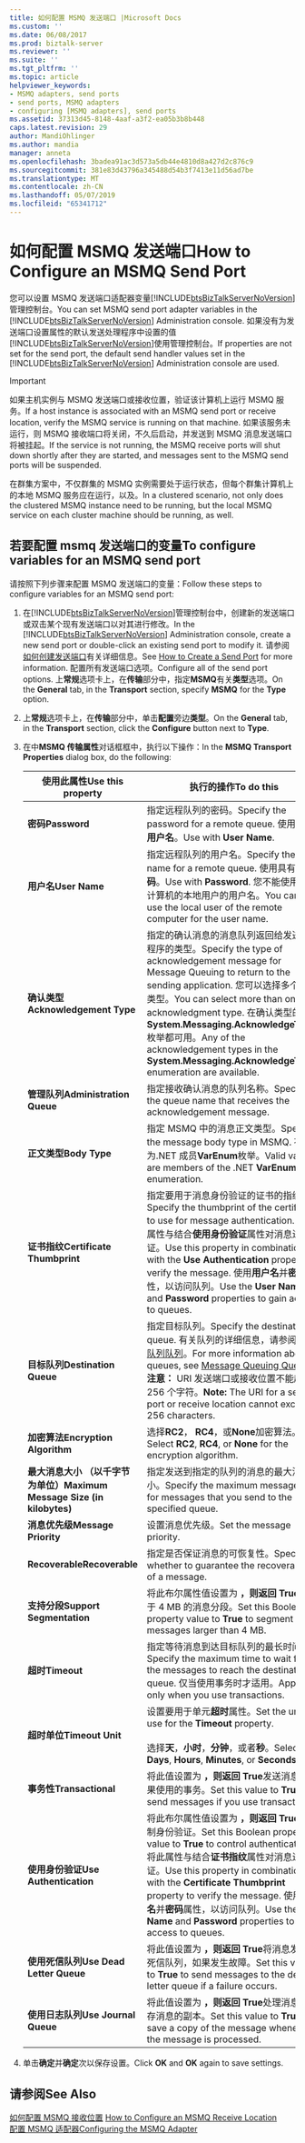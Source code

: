 ```yaml
---
title: 如何配置 MSMQ 发送端口 |Microsoft Docs
ms.custom: ''
ms.date: 06/08/2017
ms.prod: biztalk-server
ms.reviewer: ''
ms.suite: ''
ms.tgt_pltfrm: ''
ms.topic: article
helpviewer_keywords:
- MSMQ adapters, send ports
- send ports, MSMQ adapters
- configuring [MSMQ adapters], send ports
ms.assetid: 37313d45-8148-4aaf-a3f2-ea05b3b8b448
caps.latest.revision: 29
author: MandiOhlinger
ms.author: mandia
manager: anneta
ms.openlocfilehash: 3badea91ac3d573a5db44e4810d8a427d2c876c9
ms.sourcegitcommit: 381e83d43796a345488d54b3f7413e11d56ad7be
ms.translationtype: MT
ms.contentlocale: zh-CN
ms.lasthandoff: 05/07/2019
ms.locfileid: "65341712"
---
```

# <a name="how-to-configure-an-msmq-send-port"></a><span data-ttu-id="1de45-102">如何配置 MSMQ 发送端口</span><span class="sxs-lookup"><span data-stu-id="1de45-102">How to Configure an MSMQ Send Port</span></span>
<span data-ttu-id="1de45-103">您可以设置 MSMQ 发送端口适配器变量[!INCLUDE[btsBizTalkServerNoVersion](../includes/btsbiztalkservernoversion-md.md)]管理控制台。</span><span class="sxs-lookup"><span data-stu-id="1de45-103">You can set MSMQ send port adapter variables in the [!INCLUDE[btsBizTalkServerNoVersion](../includes/btsbiztalkservernoversion-md.md)] Administration console.</span></span> <span data-ttu-id="1de45-104">如果没有为发送端口设置属性的默认发送处理程序中设置的值[!INCLUDE[btsBizTalkServerNoVersion](../includes/btsbiztalkservernoversion-md.md)]使用管理控制台。</span><span class="sxs-lookup"><span data-stu-id="1de45-104">If properties are not set for the send port, the default send handler values set in the [!INCLUDE[btsBizTalkServerNoVersion](../includes/btsbiztalkservernoversion-md.md)] Administration console are used.</span></span>  

> [!IMPORTANT]
>  <span data-ttu-id="1de45-105">如果主机实例与 MSMQ 发送端口或接收位置，验证该计算机上运行 MSMQ 服务。</span><span class="sxs-lookup"><span data-stu-id="1de45-105">If a host instance is associated with an MSMQ send port or receive location, verify the MSMQ service is running on that machine.</span></span> <span data-ttu-id="1de45-106">如果该服务未运行，则 MSMQ 接收端口将关闭，不久后启动，并发送到 MSMQ 消息发送端口将被挂起。</span><span class="sxs-lookup"><span data-stu-id="1de45-106">If the service is not running, the MSMQ receive ports will shut down shortly after they are started, and messages sent to the MSMQ send ports will be suspended.</span></span>  
>   
>  <span data-ttu-id="1de45-107">在群集方案中，不仅群集的 MSMQ 实例需要处于运行状态，但每个群集计算机上的本地 MSMQ 服务应在运行，以及。</span><span class="sxs-lookup"><span data-stu-id="1de45-107">In a clustered scenario, not only does the clustered MSMQ instance need to be running, but the local MSMQ service on each cluster machine should be running, as well.</span></span>  

## <a name="to-configure-variables-for-an-msmq-send-port"></a><span data-ttu-id="1de45-108">若要配置 msmq 发送端口的变量</span><span class="sxs-lookup"><span data-stu-id="1de45-108">To configure variables for an MSMQ send port</span></span>  
 <span data-ttu-id="1de45-109">请按照下列步骤来配置 MSMQ 发送端口的变量：</span><span class="sxs-lookup"><span data-stu-id="1de45-109">Follow these steps to configure variables for an MSMQ send port:</span></span>  

1. <span data-ttu-id="1de45-110">在[!INCLUDE[btsBizTalkServerNoVersion](../includes/btsbiztalkservernoversion-md.md)]管理控制台中，创建新的发送端口或双击某个现有发送端口以对其进行修改。</span><span class="sxs-lookup"><span data-stu-id="1de45-110">In the [!INCLUDE[btsBizTalkServerNoVersion](../includes/btsbiztalkservernoversion-md.md)] Administration console, create a new send port or double-click an existing send port to modify it.</span></span> <span data-ttu-id="1de45-111">请参阅[如何创建发送端口](../core/how-to-create-a-send-port2.md)有关详细信息。</span><span class="sxs-lookup"><span data-stu-id="1de45-111">See [How to Create a Send Port](../core/how-to-create-a-send-port2.md) for more information.</span></span> <span data-ttu-id="1de45-112">配置所有发送端口选项。</span><span class="sxs-lookup"><span data-stu-id="1de45-112">Configure all of the send port options.</span></span> <span data-ttu-id="1de45-113">上**常规**选项卡上，在**传输**部分中，指定**MSMQ**有关**类型**选项。</span><span class="sxs-lookup"><span data-stu-id="1de45-113">On the **General** tab, in the **Transport** section, specify **MSMQ** for the **Type** option.</span></span>  

2. <span data-ttu-id="1de45-114">上**常规**选项卡上，在**传输**部分中，单击**配置**旁边**类型**。</span><span class="sxs-lookup"><span data-stu-id="1de45-114">On the **General** tab, in the **Transport** section, click the **Configure** button next to **Type**.</span></span>  

3. <span data-ttu-id="1de45-115">在中**MSMQ 传输属性**对话框框中，执行以下操作：</span><span class="sxs-lookup"><span data-stu-id="1de45-115">In the **MSMQ Transport Properties** dialog box, do the following:</span></span>  


   |            <span data-ttu-id="1de45-116">使用此属性</span><span class="sxs-lookup"><span data-stu-id="1de45-116">Use this property</span></span>            |                                                                                                                            <span data-ttu-id="1de45-117">执行的操作</span><span class="sxs-lookup"><span data-stu-id="1de45-117">To do this</span></span>                                                                                                                            |  <span data-ttu-id="1de45-118">数据类型</span><span class="sxs-lookup"><span data-stu-id="1de45-118">Data type</span></span>  | <span data-ttu-id="1de45-119">默认值</span><span class="sxs-lookup"><span data-stu-id="1de45-119">Default value</span></span> |
   |-----------------------------------------|------------------------------------------------------------------------------------------------------------------------------------------------------------------------------------------------------------------------------------------------------------------|-------------|---------------|
   |              <span data-ttu-id="1de45-120">**密码**</span><span class="sxs-lookup"><span data-stu-id="1de45-120">**Password**</span></span>               |                                                                                                 <span data-ttu-id="1de45-121">指定远程队列的密码。</span><span class="sxs-lookup"><span data-stu-id="1de45-121">Specify the password for a remote queue.</span></span> <span data-ttu-id="1de45-122">使用具有**用户名**。</span><span class="sxs-lookup"><span data-stu-id="1de45-122">Use with **User Name**.</span></span>                                                                                                 |   <span data-ttu-id="1de45-123">String</span><span class="sxs-lookup"><span data-stu-id="1de45-123">String</span></span>    |     <span data-ttu-id="1de45-124">空白</span><span class="sxs-lookup"><span data-stu-id="1de45-124">Blank</span></span>     |
   |              <span data-ttu-id="1de45-125">**用户名**</span><span class="sxs-lookup"><span data-stu-id="1de45-125">**User Name**</span></span>              |                                                             <span data-ttu-id="1de45-126">指定远程队列的用户名。</span><span class="sxs-lookup"><span data-stu-id="1de45-126">Specify the user name for a remote queue.</span></span> <span data-ttu-id="1de45-127">使用具有**密码**。</span><span class="sxs-lookup"><span data-stu-id="1de45-127">Use with **Password**.</span></span> <span data-ttu-id="1de45-128">您不能使用远程计算机的本地用户的用户名。</span><span class="sxs-lookup"><span data-stu-id="1de45-128">You cannot use the local user of the remote computer for the user name.</span></span>                                                             |   <span data-ttu-id="1de45-129">String</span><span class="sxs-lookup"><span data-stu-id="1de45-129">String</span></span>    |     <span data-ttu-id="1de45-130">空白</span><span class="sxs-lookup"><span data-stu-id="1de45-130">Blank</span></span>     |
   |        <span data-ttu-id="1de45-131">**确认类型**</span><span class="sxs-lookup"><span data-stu-id="1de45-131">**Acknowledgement Type**</span></span>         | <span data-ttu-id="1de45-132">指定的确认消息的消息队列返回给发送应用程序的类型。</span><span class="sxs-lookup"><span data-stu-id="1de45-132">Specify the type of acknowledgement message for Message Queuing to return to the sending application.</span></span> <span data-ttu-id="1de45-133">您可以选择多个确认类型。</span><span class="sxs-lookup"><span data-stu-id="1de45-133">You can select more than one acknowledgment type.</span></span> <span data-ttu-id="1de45-134">在确认类型的任何**System.Messaging.AcknowledgeTypes**枚举都可用。</span><span class="sxs-lookup"><span data-stu-id="1de45-134">Any of the acknowledgement types in the **System.Messaging.AcknowledgeTypes** enumeration are available.</span></span> |   <span data-ttu-id="1de45-135">String</span><span class="sxs-lookup"><span data-stu-id="1de45-135">String</span></span>    |     <span data-ttu-id="1de45-136">None</span><span class="sxs-lookup"><span data-stu-id="1de45-136">None</span></span>      |
   |        <span data-ttu-id="1de45-137">**管理队列**</span><span class="sxs-lookup"><span data-stu-id="1de45-137">**Administration Queue**</span></span>         |                                                                                                <span data-ttu-id="1de45-138">指定接收确认消息的队列名称。</span><span class="sxs-lookup"><span data-stu-id="1de45-138">Specify the queue name that receives the acknowledgement message.</span></span>                                                                                                 |   <span data-ttu-id="1de45-139">String</span><span class="sxs-lookup"><span data-stu-id="1de45-139">String</span></span>    |     <span data-ttu-id="1de45-140">空白</span><span class="sxs-lookup"><span data-stu-id="1de45-140">Blank</span></span>     |
   |              <span data-ttu-id="1de45-141">**正文类型**</span><span class="sxs-lookup"><span data-stu-id="1de45-141">**Body Type**</span></span>              |                                                                               <span data-ttu-id="1de45-142">指定 MSMQ 中的消息正文类型。</span><span class="sxs-lookup"><span data-stu-id="1de45-142">Specify the message body type in MSMQ.</span></span> <span data-ttu-id="1de45-143">有效值为.NET 成员**VarEnum**枚举。</span><span class="sxs-lookup"><span data-stu-id="1de45-143">Valid values are members of the .NET **VarEnum** enumeration.</span></span>                                                                               |     <span data-ttu-id="1de45-144">smallint</span><span class="sxs-lookup"><span data-stu-id="1de45-144">Int</span></span>     |     <span data-ttu-id="1de45-145">8209</span><span class="sxs-lookup"><span data-stu-id="1de45-145">8209</span></span>      |
   |       <span data-ttu-id="1de45-146">**证书指纹**</span><span class="sxs-lookup"><span data-stu-id="1de45-146">**Certificate Thumbprint**</span></span>        |    <span data-ttu-id="1de45-147">指定要用于消息身份验证的证书的指纹。</span><span class="sxs-lookup"><span data-stu-id="1de45-147">Specify the thumbprint of the certificate to use for message authentication.</span></span> <span data-ttu-id="1de45-148">将此属性与结合**使用身份验证**属性对消息进行验证。</span><span class="sxs-lookup"><span data-stu-id="1de45-148">Use this property in combination with the **Use Authentication** property to verify the message.</span></span> <span data-ttu-id="1de45-149">使用**用户名**并**密码**属性，以访问队列。</span><span class="sxs-lookup"><span data-stu-id="1de45-149">Use the **User Name** and **Password** properties to gain access to queues.</span></span>     |   <span data-ttu-id="1de45-150">String</span><span class="sxs-lookup"><span data-stu-id="1de45-150">String</span></span>    |     <span data-ttu-id="1de45-151">空白</span><span class="sxs-lookup"><span data-stu-id="1de45-151">Blank</span></span>     |
   |          <span data-ttu-id="1de45-152">**目标队列**</span><span class="sxs-lookup"><span data-stu-id="1de45-152">**Destination Queue**</span></span>          |                     <span data-ttu-id="1de45-153">指定目标队列。</span><span class="sxs-lookup"><span data-stu-id="1de45-153">Specify the destination queue.</span></span> <span data-ttu-id="1de45-154">有关队列的详细信息，请参阅[消息队列队列](../core/message-queuing-queues.md)。</span><span class="sxs-lookup"><span data-stu-id="1de45-154">For more information about queues, see [Message Queuing Queues](../core/message-queuing-queues.md).</span></span> <span data-ttu-id="1de45-155">**注意：** URI 发送端口或接收位置不能超过 256 个字符。</span><span class="sxs-lookup"><span data-stu-id="1de45-155">**Note:**  The URI for a send port or receive location cannot exceed 256 characters.</span></span>                      |   <span data-ttu-id="1de45-156">String</span><span class="sxs-lookup"><span data-stu-id="1de45-156">String</span></span>    |     <span data-ttu-id="1de45-157">空白</span><span class="sxs-lookup"><span data-stu-id="1de45-157">Blank</span></span>     |
   |        <span data-ttu-id="1de45-158">**加密算法**</span><span class="sxs-lookup"><span data-stu-id="1de45-158">**Encryption Algorithm**</span></span>         |                                                                                                <span data-ttu-id="1de45-159">选择**RC2**， **RC4**，或**None**加密算法。</span><span class="sxs-lookup"><span data-stu-id="1de45-159">Select **RC2**, **RC4**, or **None** for the encryption algorithm.</span></span>                                                                                                |    <span data-ttu-id="1de45-160">Enum</span><span class="sxs-lookup"><span data-stu-id="1de45-160">Enum</span></span>     |     <span data-ttu-id="1de45-161">None</span><span class="sxs-lookup"><span data-stu-id="1de45-161">None</span></span>      |
   | <span data-ttu-id="1de45-162">**最大消息大小 （以千字节为单位）**</span><span class="sxs-lookup"><span data-stu-id="1de45-162">**Maximum Message Size (in kilobytes)**</span></span> |                                                                                       <span data-ttu-id="1de45-163">指定发送到指定的队列的消息的最大消息大小。</span><span class="sxs-lookup"><span data-stu-id="1de45-163">Specify the maximum message size for messages that you send to the specified queue.</span></span>                                                                                        | <span data-ttu-id="1de45-164">UnsignedInt</span><span class="sxs-lookup"><span data-stu-id="1de45-164">UnsignedInt</span></span> |     <span data-ttu-id="1de45-165">1024</span><span class="sxs-lookup"><span data-stu-id="1de45-165">1024</span></span>      |
   |          <span data-ttu-id="1de45-166">**消息优先级**</span><span class="sxs-lookup"><span data-stu-id="1de45-166">**Message Priority**</span></span>           |                                                                                                                    <span data-ttu-id="1de45-167">设置消息优先级。</span><span class="sxs-lookup"><span data-stu-id="1de45-167">Set the message priority.</span></span>                                                                                                                     |    <span data-ttu-id="1de45-168">Enum</span><span class="sxs-lookup"><span data-stu-id="1de45-168">Enum</span></span>     |    <span data-ttu-id="1de45-169">Normal</span><span class="sxs-lookup"><span data-stu-id="1de45-169">Normal</span></span>     |
   |             <span data-ttu-id="1de45-170">**Recoverable**</span><span class="sxs-lookup"><span data-stu-id="1de45-170">**Recoverable**</span></span>             |                                                                                                  <span data-ttu-id="1de45-171">指定是否保证消息的可恢复性。</span><span class="sxs-lookup"><span data-stu-id="1de45-171">Specify whether to guarantee the recoverability of a message.</span></span>                                                                                                   |   <span data-ttu-id="1de45-172">Boolean</span><span class="sxs-lookup"><span data-stu-id="1de45-172">Boolean</span></span>   |     <span data-ttu-id="1de45-173">False</span><span class="sxs-lookup"><span data-stu-id="1de45-173">False</span></span>     |
   |        <span data-ttu-id="1de45-174">**支持分段**</span><span class="sxs-lookup"><span data-stu-id="1de45-174">**Support Segmentation**</span></span>         |                                                                                        <span data-ttu-id="1de45-175">将此布尔属性值设置为 **，则返回 True**到大于 4 MB 的消息分段。</span><span class="sxs-lookup"><span data-stu-id="1de45-175">Set this Boolean property value to **True** to segment messages larger than 4 MB.</span></span>                                                                                         |   <span data-ttu-id="1de45-176">Boolean</span><span class="sxs-lookup"><span data-stu-id="1de45-176">Boolean</span></span>   |     <span data-ttu-id="1de45-177">False</span><span class="sxs-lookup"><span data-stu-id="1de45-177">False</span></span>     |
   |               <span data-ttu-id="1de45-178">**超时**</span><span class="sxs-lookup"><span data-stu-id="1de45-178">**Timeout**</span></span>               |                                                                    <span data-ttu-id="1de45-179">指定等待消息到达目标队列的最长时间。</span><span class="sxs-lookup"><span data-stu-id="1de45-179">Specify the maximum time to wait for the messages to reach the destination queue.</span></span> <span data-ttu-id="1de45-180">仅当使用事务时才适用。</span><span class="sxs-lookup"><span data-stu-id="1de45-180">Applies only when you use transactions.</span></span>                                                                     |     <span data-ttu-id="1de45-181">smallint</span><span class="sxs-lookup"><span data-stu-id="1de45-181">Int</span></span>     |       <span data-ttu-id="1de45-182">0</span><span class="sxs-lookup"><span data-stu-id="1de45-182">0</span></span>       |
   |            <span data-ttu-id="1de45-183">**超时单位**</span><span class="sxs-lookup"><span data-stu-id="1de45-183">**Timeout Unit**</span></span>             |                                                                      <span data-ttu-id="1de45-184">设置要用于单元**超时**属性。</span><span class="sxs-lookup"><span data-stu-id="1de45-184">Set the unit to use for the **Timeout** property.</span></span><br /><br /> <span data-ttu-id="1de45-185">选择**天**，**小时**，**分钟**，或者**秒**。</span><span class="sxs-lookup"><span data-stu-id="1de45-185">Select **Days**, **Hours**, **Minutes**, or **Seconds**.</span></span>                                                                      |    <span data-ttu-id="1de45-186">Enum</span><span class="sxs-lookup"><span data-stu-id="1de45-186">Enum</span></span>     |     <span data-ttu-id="1de45-187">Days</span><span class="sxs-lookup"><span data-stu-id="1de45-187">Days</span></span>      |
   |            <span data-ttu-id="1de45-188">**事务性**</span><span class="sxs-lookup"><span data-stu-id="1de45-188">**Transactional**</span></span>            |                                                                                               <span data-ttu-id="1de45-189">将此值设置为 **，则返回 True**发送消息，如果使用的事务。</span><span class="sxs-lookup"><span data-stu-id="1de45-189">Set this value to **True** to send messages if you use transactions.</span></span>                                                                                               |   <span data-ttu-id="1de45-190">Boolean</span><span class="sxs-lookup"><span data-stu-id="1de45-190">Boolean</span></span>   |     <span data-ttu-id="1de45-191">False</span><span class="sxs-lookup"><span data-stu-id="1de45-191">False</span></span>     |
   |         <span data-ttu-id="1de45-192">**使用身份验证**</span><span class="sxs-lookup"><span data-stu-id="1de45-192">**Use Authentication**</span></span>          |     <span data-ttu-id="1de45-193">将此布尔属性值设置为 **，则返回 True**到控制身份验证。</span><span class="sxs-lookup"><span data-stu-id="1de45-193">Set this Boolean property value to **True** to control authentication.</span></span> <span data-ttu-id="1de45-194">将此属性与结合**证书指纹**属性对消息进行验证。</span><span class="sxs-lookup"><span data-stu-id="1de45-194">Use this property in combination with the **Certificate Thumbprint** property to verify the message.</span></span> <span data-ttu-id="1de45-195">使用**用户名**并**密码**属性，以访问队列。</span><span class="sxs-lookup"><span data-stu-id="1de45-195">Use the **User Name** and **Password** properties to gain access to queues.</span></span>      |   <span data-ttu-id="1de45-196">Boolean</span><span class="sxs-lookup"><span data-stu-id="1de45-196">Boolean</span></span>   |     <span data-ttu-id="1de45-197">False</span><span class="sxs-lookup"><span data-stu-id="1de45-197">False</span></span>     |
   |        <span data-ttu-id="1de45-198">**使用死信队列**</span><span class="sxs-lookup"><span data-stu-id="1de45-198">**Use Dead Letter Queue**</span></span>        |                                                                                    <span data-ttu-id="1de45-199">将此值设置为 **，则返回 True**将消息发送到死信队列，如果发生故障。</span><span class="sxs-lookup"><span data-stu-id="1de45-199">Set this value to **True** to send messages to the dead letter queue if a failure occurs.</span></span>                                                                                     |   <span data-ttu-id="1de45-200">Boolean</span><span class="sxs-lookup"><span data-stu-id="1de45-200">Boolean</span></span>   |     <span data-ttu-id="1de45-201">True</span><span class="sxs-lookup"><span data-stu-id="1de45-201">True</span></span>      |
   |          <span data-ttu-id="1de45-202">**使用日志队列**</span><span class="sxs-lookup"><span data-stu-id="1de45-202">**Use Journal Queue**</span></span>          |                                                                                   <span data-ttu-id="1de45-203">将此值设置为 **，则返回 True**处理消息时保存消息的副本。</span><span class="sxs-lookup"><span data-stu-id="1de45-203">Set this value to **True** to save a copy of the message whenever the message is processed.</span></span>                                                                                    |   <span data-ttu-id="1de45-204">Boolean</span><span class="sxs-lookup"><span data-stu-id="1de45-204">Boolean</span></span>   |     <span data-ttu-id="1de45-205">False</span><span class="sxs-lookup"><span data-stu-id="1de45-205">False</span></span>     |


4. <span data-ttu-id="1de45-206">单击**确定**并**确定**次以保存设置。</span><span class="sxs-lookup"><span data-stu-id="1de45-206">Click **OK** and **OK** again to save settings.</span></span>  

## <a name="see-also"></a><span data-ttu-id="1de45-207">请参阅</span><span class="sxs-lookup"><span data-stu-id="1de45-207">See Also</span></span>  
 <span data-ttu-id="1de45-208">[如何配置 MSMQ 接收位置](../core/how-to-configure-an-msmq-receive-location.md) </span><span class="sxs-lookup"><span data-stu-id="1de45-208">[How to Configure an MSMQ Receive Location](../core/how-to-configure-an-msmq-receive-location.md) </span></span>  
 [<span data-ttu-id="1de45-209">配置 MSMQ 适配器</span><span class="sxs-lookup"><span data-stu-id="1de45-209">Configuring the MSMQ Adapter</span></span>](../core/configuring-the-msmq-adapter.md)